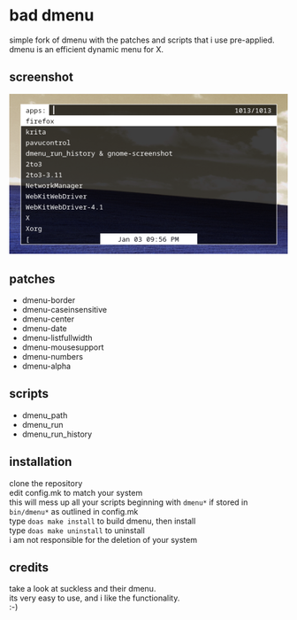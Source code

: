 bad dmenu
=============
simple fork of dmenu with the patches and scripts that i use pre-applied.<br/>
dmenu is an efficient dynamic menu for X.

screenshot
----------
![dmenu-patched](dmenu_screenshot.png?raw=true)

patches
-------
* dmenu-border
* dmenu-caseinsensitive
* dmenu-center
* dmenu-date
* dmenu-listfullwidth
* dmenu-mousesupport
* dmenu-numbers
* dmenu-alpha

scripts
-------
* dmenu_path
* dmenu_run
* dmenu_run_history

installation
------------
clone the repository<br/>
edit config.mk to match your system<br/>
this will mess up all your scripts beginning with `dmenu*` if stored in `bin/dmenu*` as outlined in config.mk<br/>
type `doas make install` to build dmenu, then install<br/>
type `doas make uninstall` to uninstall<br/>
i am not responsible for the deletion of your system

credits
-------
take a look at suckless and their dmenu.<br/>
its very easy to use, and i like the functionality.<br/>
:-)
